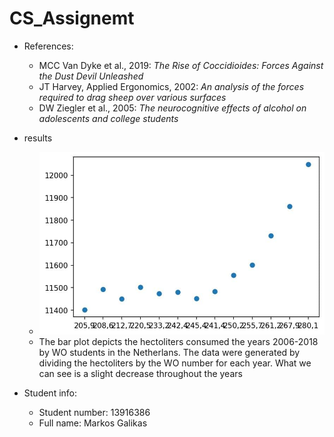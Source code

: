 # CS_Assignemt
- References:
  - MCC Van Dyke et al., 2019: *The Rise of Coccidioides: Forces Against the Dust Devil Unleashed*
  - JT Harvey, Applied Ergonomics, 2002: *An analysis of the forces required to drag sheep over various surfaces*
  - DW Ziegler et al., 2005: *The neurocognitive effects of alcohol on adolescents and college students*

- results
  - ![The Beer People](/plot.jpg)
  - The bar plot depicts the hectoliters consumed the years 2006-2018 by WO students in the Netherlans. The data were generated by dividing the hectoliters by the WO number for each year. 
  What we can see is a slight decrease throughout the years 
  
- Student info:
  - Student number: 13916386
  - Full name: Markos Galikas
